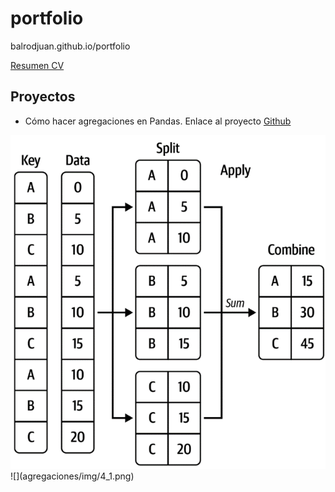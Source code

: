 # portfolio
balrodjuan.github.io/portfolio

[Resumen CV](cv/Julio_cv.pdf)


## Proyectos
- Cómo hacer agregaciones en Pandas. Enlace al proyecto [Github](agregaciones/pdf)
 <img src=agregaciones/img/4_1.png>
 ![](agregaciones/img/4_1.png)
 
